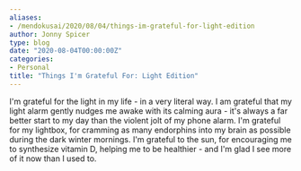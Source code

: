 ```yaml
---
aliases:
- /mendokusai/2020/08/04/things-im-grateful-for-light-edition
author: Jonny Spicer
type: blog
date: "2020-08-04T00:00:00Z"
categories:
- Personal
title: "Things I'm Grateful For: Light Edition"
---
```

I'm grateful for the light in my life - in a very literal way. I am grateful that my light alarm gently nudges me awake with its calming aura - it's always a far better start to my
day than the violent jolt of my phone alarm. I'm grateful for my lightbox, for cramming as many endorphins into my brain as possible during the dark winter mornings. I'm grateful to
the sun, for encouraging me to synthesize vitamin D, helping me to be healthier - and I'm glad I see more of it now than I used to.
